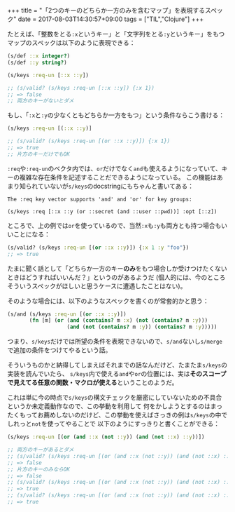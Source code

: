 +++
title = "「2つのキーのどちらか一方のみを含むマップ」を表現するスペック"
date = 2017-08-03T14:30:57+09:00
tags = ["TIL","Clojure"]
+++

たとえば、「整数をとる`:x`というキー」と「文字列をとる`:y`というキー」をもつマップのスペックは以下のように表現できる：

<!--more-->

```clj
(s/def ::x integer?)
(s/def ::y string?)

(s/keys :req-un [::x ::y])

;; (s/valid? (s/keys :req-un [::x ::y]) {:x 1})
;; => false
;; 両方のキーがないとダメ
```

もし、「`:x`と`:y`の少なくともどちらか一方をもつ」という条件ならこう書ける：

```clj
(s/keys :req-un [(::x ::y)]

;; (s/valid? (s/keys :req-un [(or ::x ::y)]) {:x 1})
;; => true
;; 片方のキーだけでもOK
```

`:req`や`:req-un`のベクタ内では、`or`だけでなく`and`も使えるようになっていて、キーの複雑な存在条件を記述することだできるようになっている。
この機能はあまり知られていないが`s/keys`のdocstringにもちゃんと書いてある：

    The :req key vector supports 'and' and 'or' for key groups:

    (s/keys :req [::x ::y (or ::secret (and ::user ::pwd))] :opt [::z])
    
ところで、上の例では`or`を使っているので、当然`:x`も`:y`も両方とも持つ場合もいいことになる：

```clj
(s/valid? (s/keys :req-un [(or ::x ::y)]) {:x 1 :y "foo"})
;; => true
```

たまに聞く話として「どちらか一方のキー**のみ**をもつ場合しか受けつけたくないときはどうすればいいんだ？」というのがあるようだ
(個人的には、今のところそういうスペックがほしいと思うケースに遭遇したことはない)。

そのような場合には、以下のようなスペックを書くのが常套的かと思う：

```clj
(s/and (s/keys :req-un [(or ::x ::y)])
       (fn [m] (or (and (contains? m :x) (not (contains? m :y)))
                   (and (not (contains? m :y)) (contains? m :y)))))
```

つまり、`s/keys`だけでは所望の条件を表現できないので、`s/and`ないし`s/merge`で追加の条件をつけてやるという話。

そういうものかと納得してしまえばそれまでの話なんだけど、たまたま`s/keys`の実装を読んでいたら、
`s/keys`内で使える`and`や`or`の位置には、実は**そのスコープで見えてる任意の関数・マクロが使える**ということのようだ。

これは単に今の時点で`s/keys`の構文チェックを厳密にしていないための不具合というか未定義動作なので、この挙動を利用して
何をかしようとするのはまったくもってお薦めしないのだけど、この挙動を使えばさっきの例は`s/keys`の中でしれっと`not`を使ってやることで
以下のようにすっきりと書くことができる：

```clj
(s/keys :req-un [(or (and ::x (not ::y)) (and (not ::x) ::y))])

;; 両方のキーがあるとダメ
;; (s/valid? (s/keys :req-un [(or (and ::x (not ::y)) (and (not ::x) ::y))]) {:x 1 :y "foo"})
;; => false
;; 片方のキーのみならOK
;; => false
;; (s/valid? (s/keys :req-un [(or (and ::x (not ::y)) (and (not ::x) ::y))]) {:x 1})
;; => true
;; (s/valid? (s/keys :req-un [(or (and ::x (not ::y)) (and (not ::x) ::y))]) {:y "foo"})
;; => true
```
